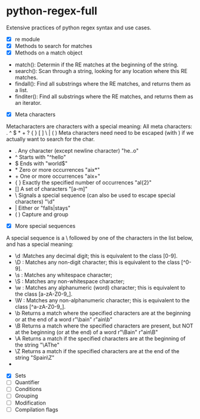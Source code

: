 # python-regex-full

Extensive practices of python regex syntax and use cases.

- [x] re module
- [x] Methods to search for matches
- [x] Methods on a match object

- match(): Determin if the RE matches at the beginning of the string.
- search(): Scan through a string, looking for any location where this RE matches.
- findall(): Find all substrings where the RE matches, and returns them as a list.
- finditer(): Find all substrings where the RE matches, and returns them as an iterator.

- [x] Meta characters

Metacharacters are characters with a special meaning:
All meta characters: . ^ $ * + ? { } [ ] \ | ( )
Meta characters need need to be escaped (with ) if we actually want to search for the char.

- . Any character (except newline character) "he..o"
- ^ Starts with "^hello"
- \$ Ends with "world\$"
- \* Zero or more occurrences "aix*"
- \+ One or more occurrences "aix+"
- { } Exactly the specified number of occurrences "al{2}"
- \[] A set of characters "[a-m]"
- \ Signals a special sequence (can also be used to escape special characters) "\d"
- | Either or "falls|stays"
- ( ) Capture and group

- [x] More special sequences

A special sequence is a \ followed by one of the characters in the list below, and has a special meaning:

- \d :Matches any decimal digit; this is equivalent to the class [0-9].
- \D : Matches any non-digit character; this is equivalent to the class [^0-9].
- \s : Matches any whitespace character;
- \S : Matches any non-whitespace character;
- \w : Matches any alphanumeric (word) character; this is equivalent to the class [a-zA-Z0-9_].
- \W : Matches any non-alphanumeric character; this is equivalent to the class [^a-zA-Z0-9_].
- \b Returns a match where the specified characters are at the beginning or at the end of a word r"\bain" r"ain\b"
- \B Returns a match where the specified characters are present, but NOT at the beginning (or at the end) of a word r"\Bain" r"ain\B"
- \A Returns a match if the specified characters are at the beginning of the string "\AThe"
- \Z Returns a match if the specified characters are at the end of the string "Spain\Z"
- 
- [x] Sets
- [ ] Quantifier
- [ ] Conditions
- [ ] Grouping
- [ ] Modification
- [ ] Compilation flags
